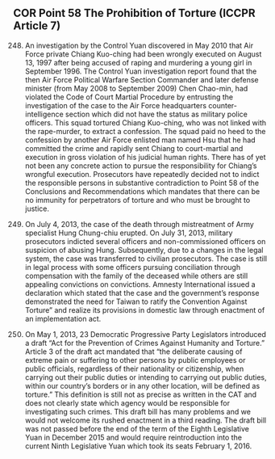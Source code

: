 ## COR Point 58 The Prohibition of Torture (ICCPR Article 7)

<ol start="248">
  <li><p>An investigation by the Control Yuan discovered in May 2010 that Air Force private Chiang Kuo-ching had been wrongly executed on August 13, 1997 after being accused of raping and murdering a young girl in September 1996. The Control Yuan investigation report found that the then Air Force Political Warfare Section Commander and later defense minister (from May 2008 to September 2009) Chen Chao-min, had violated the Code of Court Martial Procedure by entrusting the investigation of the case to the Air Force headquarters counter-intelligence section which did not have the status as military police officers. This squad tortured Chiang Kuo-ching, who was not linked with the rape-murder, to extract a confession. The squad paid no heed to the confession by another Air Force enlisted man named Hsu that he had committed the crime and rapidly sent Chiang to court-martial and execution in gross violation of his judicial human rights. There has of yet not been any concrete action to pursue the responsibility for Chiang’s wrongful execution. Prosecutors have repeatedly decided not to indict the responsible persons in substantive contradiction to Point 58 of the Conclusions and Recommendations which mandates that there can be no immunity for perpetrators of torture and who must be brought to justice.</p></li>

  <li><p>On July 4, 2013, the case of the death through mistreatment of Army specialist Hung Chung-chiu erupted. On July 31, 2013, military prosecutors indicted several officers and non-commissioned officers on suspicion of abusing Hung. Subsequently, due to a changes in the legal system, the case was transferred to civilian prosecutors. The case is still in legal process with some officers pursuing conciliation through compensation with the family of the deceased while others are still appealing convictions on convictions. Amnesty International issued a declaration which stated that the case and the government’s response demonstrated the need for Taiwan to ratify the Convention Against Torture” and realize its provisions in domestic law through enactment of an implementation act.</p></li>

  <li><p>On May 1, 2013, 23 Democratic Progressive Party Legislators introduced a draft “Act for the Prevention of Crimes Against Humanity and Torture.” Article 3 of the draft act mandated that “the deliberate causing of extreme pain or suffering to other persons by public employees or public officials, regardless of their nationality or citizenship, when carrying out their public duties or intending to carrying out public duties, within our country’s borders or in any other location, will be defined as torture.” This definition is still not as precise as written in the CAT and does not clearly state which agency would be responsible for investigating such crimes. This draft bill has many problems and we would not welcome its rushed enactment in a third reading. The draft bill was not passed before the end of the term of the Eighth Legislative Yuan in December 2015 and would require reintroduction into the current Ninth Legislative Yuan which took its seats February 1, 2016.</p></li>
</ol>
